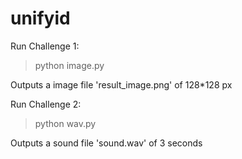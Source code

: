 # unifyid

Run Challenge 1:
> python image.py

Outputs a image file 'result_image.png' of 128*128 px

Run Challenge 2:
> python wav.py

Outputs a sound file 'sound.wav' of 3 seconds
